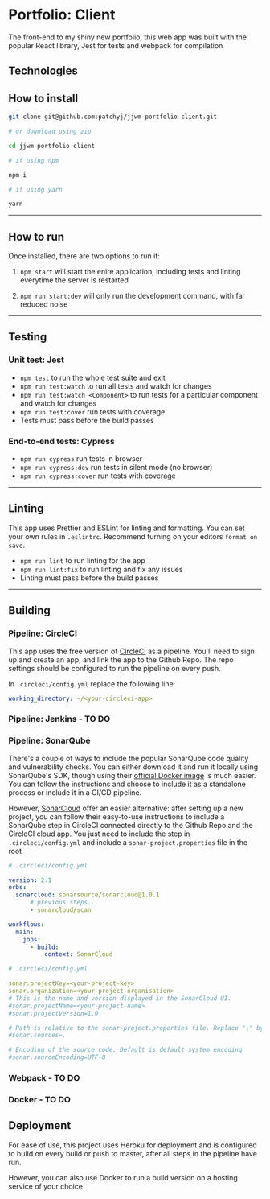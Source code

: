 # Portfolio: Client

The front-end to my shiny new portfolio, this web app was built with the popular React library, Jest for tests and webpack for compilation

## Technologies

## How to install

```bash
git clone git@github.com:patchyj/jjwm-portfolio-client.git

# or download using zip
```

```bash
cd jjwm-portfolio-client

# if using npm

npm i

# if using yarn

yarn
```

---

## How to run

Once installed, there are two options to run it:

1. `npm start` will start the enire application, including tests and linting everytime the server is restarted

2. `npm run start:dev` will only run the development command, with far reduced noise

---

## Testing

### Unit test: Jest

- `npm test` to run the whole test suite and exit
- `npm run test:watch` to run all tests and watch for changes
- `npm run test:watch <Component>` to run tests for a particular component and watch for changes
- `npm run test:cover` run tests with coverage
- Tests must pass before the build passes

### End-to-end tests: Cypress

- `npm run cypress` run tests in browser
- `npm run cypress:dev` run tests in silent mode (no browser)
- `npm run cypress:cover` run tests with coverage

---

## Linting

This app uses Prettier and ESLint for linting and formatting. You can set your own rules in `.eslintrc`. Recommend turning on your editors `format on save`.

- `npm run lint` to run linting for the app
- `npm run lint:fix` to run linting and fix any issues
- Linting must pass before the build passes

---

## Building

### Pipeline: CircleCI

This app uses the free version of [CircleCI](https://circleci.com/) as a pipeline. You'll need to sign up and create an app, and link the app to the Github Repo. The repo settings should be configured to run the pipeline on every push.

In `.circleci/config.yml` replace the following line:

```yml
working_directory: ~/<your-circleci-app>
```

### Pipeline: Jenkins - TO DO

### Pipeline: SonarQube

There's a couple of ways to include the popular SonarQube code quality and vulnerability checks. You can either download it and run it locally using SonarQube's SDK, though using their [official Docker image](https://hub.docker.com/_/sonarqube/) is much easier. You can follow the instructions and choose to include it as a standalone process or include it in a CI/CD pipeline.

However, [SonarCloud](https://sonarcloud.io/) offer an easier alternative: after setting up a new project, you can follow their easy-to-use instructions to include a SonarQube step in CircleCI connected directly to the Github Repo and the CircleCI cloud app. You just need to include the step in `.circleci/config.yml` and include a `sonar-project.properties` file in the root

```yml
# .circleci/config.yml

version: 2.1
orbs:
  sonarcloud: sonarsource/sonarcloud@1.0.1
      # previous steps...
      - sonarcloud/scan

workflows:
  main:
    jobs:
      - build:
          context: SonarCloud
```

```yml
# .circleci/config.yml

sonar.projectKey=<your-project-key>
sonar.organization=<your-project-organisation>
# This is the name and version displayed in the SonarCloud UI.
#sonar.projectName=<your-project-name>
#sonar.projectVersion=1.0

# Path is relative to the sonar-project.properties file. Replace "\" by "/" on Windows.
#sonar.sources=.

# Encoding of the source code. Default is default system encoding
#sonar.sourceEncoding=UTF-8
```

### Webpack - TO DO

### Docker - TO DO

## Deployment

For ease of use, this project uses Heroku for deployment and is configured to build on every build or push to master, after all steps in the pipeline have run.

However, you can also use Docker to run a build version on a hosting service of your choice
